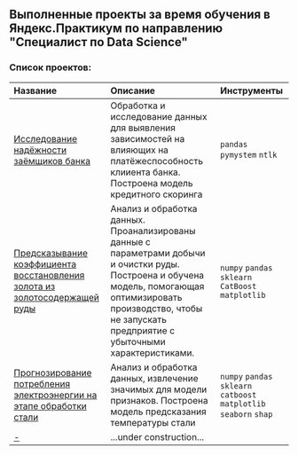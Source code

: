 ## Выполненные проекты за время обучения в Яндекс.Практикум по направлению "Специалист по Data Science"

### Список проектов:
| Название | Описание | Инструменты |
| :---------------------- | :---------------------- | :---------------------- |
| [Исследование надёжности заёмщиков банка](https://github.com/brut0/yandex.praktikum_ds_projects/tree/main/Clients%20debt%20analysis) | Обработка и исследование данных для выявления зависимостей на влияющих на платёжеспособность клииента банка. Построена модель кредитного скоринга | `pandas` `pymystem` `ntlk` |
| [Предсказывание коэффициента восстановления золота из золотосодержащей руды](https://github.com/brut0/yandex.praktikum_ds_projects/tree/main/Gold_recovery) | Анализ и обработка данных. Проанализированы данные с параметрами добычи и очистки руды. Построена и обучена модель, помогающая оптимизировать производство, чтобы не запускать предприятие с убыточными характеристиками. | `numpy`  `pandas` `sklearn` `CatBoost` `matplotlib` |
| [Прогнозирование потребления электроэнергии на этапе обработки стали](https://github.com/brut0/yandex.praktikum_ds_projects/tree/main/Temperature_of_steel) | Анализ и обработка данных, извлечение значимых для модели признаков. Построена модель предсказания температуры стали | `numpy` `pandas` `sklearn` `catboost` `matplotlib` `seaborn` `shap`
| [-]() | ...under construction... |
